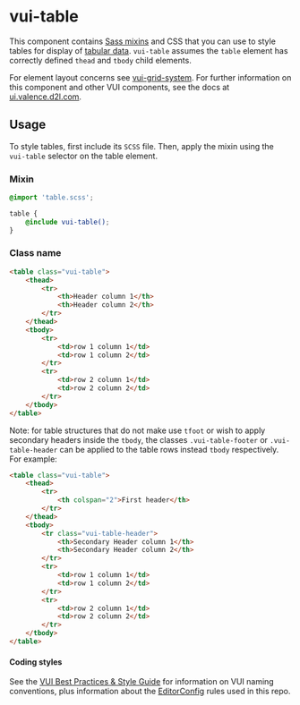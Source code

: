 # vui-table

This component contains [Sass mixins](http://sass-lang.com) and CSS that you
can use to style tables for display of [tabular data](http://www.w3.org/TR/html5/tabular-data.html).
`vui-table` assumes the `table` element has correctly defined `thead` and `tbody` child elements.

For element layout concerns see [vui-grid-system](https://github.com/Brightspace/valence-ui-grid-system).
For further information on this component and other VUI components, see the docs
at [ui.valence.d2l.com](http://ui.valence.d2l.com/).

## Usage
To style tables, first include its `SCSS` file. Then, apply the mixin using the
`vui-table` selector on the table element.

### Mixin
```scss
@import 'table.scss';

table {
	@include vui-table();
}
```

### Class name
```html
<table class="vui-table">
	<thead>
		<tr>
			<th>Header column 1</th>
			<th>Header column 2</th>
		</tr>
	</thead>
	<tbody>
		<tr>
			<td>row 1 column 1</td>
			<td>row 1 column 2</td>
		</tr>
		<tr>
			<td>row 2 column 1</td>
			<td>row 2 column 2</td>
		</tr>
	</tbody>
</table>
```

Note: for table structures that do not make use `tfoot` or wish to apply secondary
headers inside the `tbody`, the classes `.vui-table-footer` or `.vui-table-header` can
be applied to the table rows instead `tbody` respectively. For example:

```html
<table class="vui-table">
	<thead>
		<tr>
			<th colspan="2">First header</th>
		</tr>
	</thead>
	<tbody>
		<tr class="vui-table-header">
			<th>Secondary Header column 1</th>
			<th>Secondary Header column 2</th>
		</tr>
		<tr>
			<td>row 1 column 1</td>
			<td>row 1 column 2</td>
		</tr>
		<tr>
			<td>row 2 column 1</td>
			<td>row 2 column 2</td>
		</tr>
	</tbody>
</table>
```

#### Coding styles
See the [VUI Best Practices & Style Guide](https://github.com/Brightspace/valence-ui-docs/wiki/Best-Practices-&-Style-Guide)
for information on VUI naming conventions, plus information about the [EditorConfig](http://editorconfig.org)
rules used in this repo.